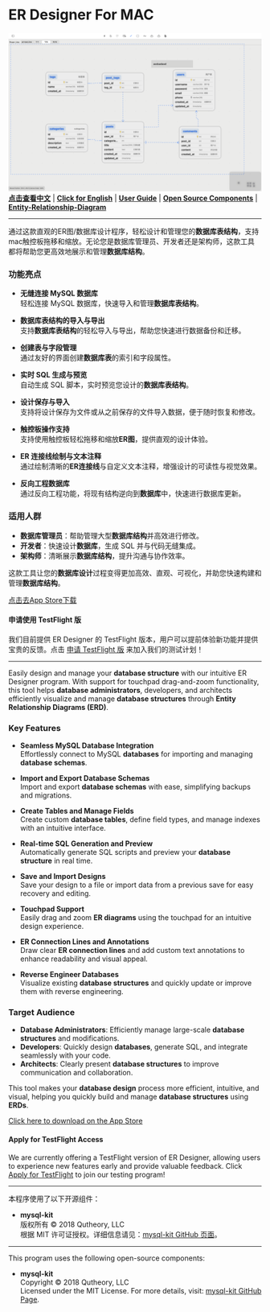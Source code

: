 # ER Designer For MAC

![Image](./images/er.png)  
[**点击查看中文**](#中文介绍) | [**Click for English**](#English-Version) | [**User Guide**](https://github.com/chainray01/er-designer-support/wiki/) | [**Open Source Components**](#开源组件--open-source-components) | [**Entity-Relationship-Diagram**](https://www.databasestar.com/entity-relationship-diagram?_blank)

---

<a name="中文介绍"></a>

通过这款直观的ER图/数据库设计程序，轻松设计和管理您的**数据库表结构**，支持mac触控板拖移和缩放。无论您是数据库管理员、开发者还是架构师，这款工具都将帮助您更高效地展示和管理**数据库结构**。

### 功能亮点

- **无缝连接 MySQL 数据库**  
  轻松连接 MySQL 数据库，快速导入和管理**数据库表结构**。

- **数据库表结构的导入与导出**  
  支持**数据库表结构**的轻松导入与导出，帮助您快速进行数据备份和迁移。

- **创建表与字段管理**  
  通过友好的界面创建**数据库表**的索引和字段属性。

- **实时 SQL 生成与预览**  
  自动生成 SQL 脚本，实时预览您设计的**数据库表结构**。

- **设计保存与导入**  
  支持将设计保存为文件或从之前保存的文件导入数据，便于随时恢复和修改。

- **触控板操作支持**  
  支持使用触控板轻松拖移和缩放**ER图**，提供直观的设计体验。

- **ER 连接线绘制与文本注释**  
  通过绘制清晰的**ER连接线**与自定义文本注释，增强设计的可读性与视觉效果。

- **反向工程数据库**  
  通过反向工程功能，将现有结构逆向到**数据库**中，快速进行数据库更新。

### 适用人群

- **数据库管理员**：帮助管理大型**数据库结构**并高效进行修改。
- **开发者**：快速设计**数据库**，生成 SQL 并与代码无缝集成。
- **架构师**：清晰展示**数据库结构**，提升沟通与协作效率。

这款工具让您的**数据库设计**过程变得更加高效、直观、可视化，并助您快速构建和管理**数据库结构**。

[点击去App Store下载](https://apps.apple.com/app/er-designer/id6670524297?mt=12)

#### 申请使用 TestFlight 版  
我们目前提供 ER Designer 的 TestFlight 版本，用户可以提前体验新功能并提供宝贵的反馈。点击 [申请 TestFlight 版](https://testflight.apple.com/join/4YJDYPwn) 来加入我们的测试计划！

---

<a name="English-Version"></a>

Easily design and manage your **database structure** with our intuitive ER Designer program. With support for touchpad drag-and-zoom functionality, this tool helps **database administrators**, developers, and architects efficiently visualize and manage **database structures** through **Entity Relationship Diagrams (ERD)**.

### Key Features

- **Seamless MySQL Database Integration**  
  Effortlessly connect to MySQL **databases** for importing and managing **database schemas**.

- **Import and Export Database Schemas**  
  Import and export **database schemas** with ease, simplifying backups and migrations.

- **Create Tables and Manage Fields**  
  Create custom **database tables**, define field types, and manage indexes with an intuitive interface.

- **Real-time SQL Generation and Preview**  
  Automatically generate SQL scripts and preview your **database structure** in real time.

- **Save and Import Designs**  
  Save your design to a file or import data from a previous save for easy recovery and editing.

- **Touchpad Support**  
  Easily drag and zoom **ER diagrams** using the touchpad for an intuitive design experience.

- **ER Connection Lines and Annotations**  
  Draw clear **ER connection lines** and add custom text annotations to enhance readability and visual appeal.

- **Reverse Engineer Databases**  
  Visualize existing **database structures** and quickly update or improve them with reverse engineering.

### Target Audience

- **Database Administrators**: Efficiently manage large-scale **database structures** and modifications.
- **Developers**: Quickly design **databases**, generate SQL, and integrate seamlessly with your code.
- **Architects**: Clearly present **database structures** to improve communication and collaboration.

This tool makes your **database design** process more efficient, intuitive, and visual, helping you quickly build and manage **database structures** using **ERDs**.

[Click here to download on the App Store](https://apps.apple.com/app/er-designer/id6670524297?mt=12)

#### Apply for TestFlight Access  
We are currently offering a TestFlight version of ER Designer, allowing users to experience new features early and provide valuable feedback. Click [Apply for TestFlight](https://testflight.apple.com/join/4YJDYPwn) to join our testing program!

---

<a name="开源组件--open-source-components"></a>
本程序使用了以下开源组件：  
- **mysql-kit**  
  版权所有 © 2018 Qutheory, LLC  
  根据 MIT 许可证授权。详细信息请见：[mysql-kit GitHub 页面](https://github.com/vapor/mysql-kit?tab=MIT-1-ov-file)。

---

This program uses the following open-source components:  
- **mysql-kit**  
  Copyright © 2018 Qutheory, LLC  
  Licensed under the MIT License. For more details, visit: [mysql-kit GitHub Page](https://github.com/vapor/mysql-kit?tab=MIT-1-ov-file).
